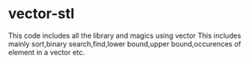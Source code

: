 # vector-stl
This code includes all the library and magics using vector
This includes mainly
sort,binary search,find,lower bound,upper bound,occurences of element in a vector etc.
